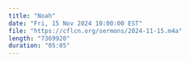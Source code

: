 ```yaml
---
title: "Noah"
date: "Fri, 15 Nov 2024 10:00:00 EST"
file: "https://cflcn.org/sermons/2024-11-15.m4a"
length: "7369920"
duration: "05:05"
---
```

